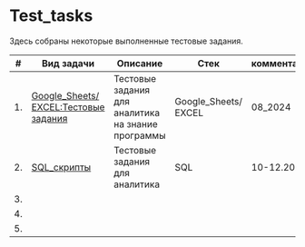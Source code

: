 # Test_tasks
Здесь собраны некоторые выполненные тестовые задания.


| #    | Вид задачи  | Описание                                                     | Стек                                                         | комментарии|
| ---- | ------------------------------------------------------------ | ------------------------------------------------------------ | ------------------------------------------------------------ |-----------------------------------------------------|
| 1.   | [Google_Sheets/ EXCEL:Тестовые задания](https://github.com/brykovskaya/Test_tasks/tree/main/Google_sheets_OR_EXCEL) | Тестовые задания для аналитика на знание программы| Google_Sheets/ EXCEL| 08_2024 |
| 2.   | [SQL_скрипты](https://github.com/brykovskaya/Test_tasks/tree/main/sql)|   Тестовые задания для аналитика| SQL| 10-12.2024  |
| 3.   | |   | |  |
| 4.    | |   | |  |
| 5.   | |   | |  |

